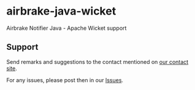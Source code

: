 airbrake-java-wicket
====================

Airbrake Notifier Java - Apache Wicket support

Support
-------

Send remarks and suggestions to the contact mentioned on [our contact site](http://www.tegonal.com/kontaktformular/).

For any issues, please post then in our [Issues](https://github.com/tegonal/airbrake-java-wicket/issues).
